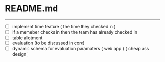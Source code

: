 # README.md
---
- [ ] implement time feature ( the time they checked in )
- [ ] if a memeber checks in then the team has already checked in
- [ ] table allotment
- [ ] evaluation (to be discussed in core)
- [ ] dynamic schema for evaluation paramaters ( web app ) ( cheap ass design )